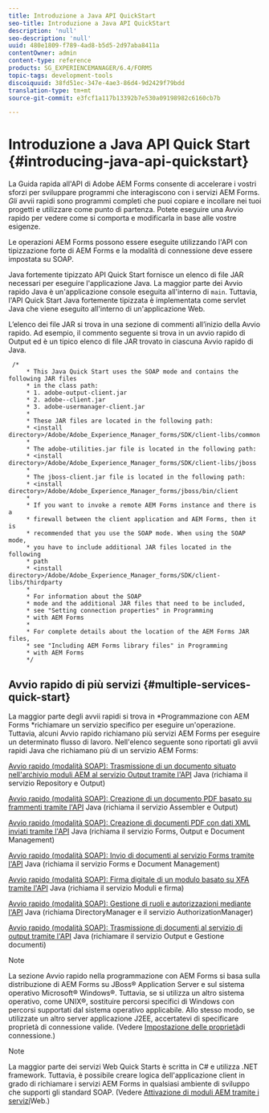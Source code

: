 ```yaml
---
title: Introduzione a Java API QuickStart
seo-title: Introduzione a Java API QuickStart
description: 'null'
seo-description: 'null'
uuid: 480e1809-f789-4ad8-b5d5-2d97aba8411a
contentOwner: admin
content-type: reference
products: SG_EXPERIENCEMANAGER/6.4/FORMS
topic-tags: development-tools
discoiquuid: 38fd51ec-347e-4ae3-86d4-9d2429f79bdd
translation-type: tm+mt
source-git-commit: e3fcf1a117b13392b7e530a09198982c6160cb7b

---
```



# Introduzione a Java API Quick Start {#introducing-java-api-quickstart}

La Guida rapida all&#39;API di Adobe AEM Forms consente di accelerare i vostri sforzi per sviluppare programmi che interagiscono con i servizi AEM Forms. *Gli* avvii rapidi sono programmi completi che puoi copiare e incollare nei tuoi progetti e utilizzare come punto di partenza. Potete eseguire una Avvio rapido per vedere come si comporta e modificarla in base alle vostre esigenze.

Le operazioni AEM Forms possono essere eseguite utilizzando l&#39;API con tipizzazione forte di AEM Forms e la modalità di connessione deve essere impostata su SOAP.

Java fortemente tipizzato API Quick Start fornisce un elenco di file JAR necessari per eseguire l&#39;applicazione Java. La maggior parte dei Avvio rapido Java è un&#39;applicazione console eseguita all&#39;interno di `main`. Tuttavia, l&#39;API Quick Start Java fortemente tipizzata è implementata come servlet Java che viene eseguito all&#39;interno di un&#39;applicazione Web.

L’elenco dei file JAR si trova in una sezione di commenti all’inizio della Avvio rapido. Ad esempio, il commento seguente si trova in un avvio rapido di Output ed è un tipico elenco di file JAR trovato in ciascuna Avvio rapido di Java.

```as3
 /* 
     * This Java Quick Start uses the SOAP mode and contains the following JAR files 
     * in the class path: 
     * 1. adobe-output-client.jar 
     * 2. adobe--client.jar 
     * 3. adobe-usermanager-client.jar 
     * 
     * These JAR files are located in the following path: 
     * <install directory>/Adobe/Adobe_Experience_Manager_forms/SDK/client-libs/common 
     * 
     * The adobe-utilities.jar file is located in the following path: 
     * <install directory>/Adobe/Adobe_Experience_Manager_forms/SDK/client-libs/jboss 
     * 
     * The jboss-client.jar file is located in the following path: 
     * <install directory>/Adobe/Adobe_Experience_Manager_forms/jboss/bin/client 
     * 
     * If you want to invoke a remote AEM Forms instance and there is a 
     * firewall between the client application and AEM Forms, then it is  
     * recommended that you use the SOAP mode. When using the SOAP mode,  
     * you have to include additional JAR files located in the following  
     * path 
     * <install directory>/Adobe/Adobe_Experience_Manager_forms/SDK/client-libs/thirdparty 
     * 
     * For information about the SOAP  
     * mode and the additional JAR files that need to be included,  
     * see "Setting connection properties" in Programming  
     * with AEM Forms 
     * 
     * For complete details about the location of the AEM Forms JAR files,  
     * see "Including AEM Forms library files" in Programming  
     * with AEM Forms 
     */
```

## Avvio rapido di più servizi {#multiple-services-quick-start}

La maggior parte degli avvii rapidi si trova in *Programmazione con AEM Forms *richiamare un servizio specifico per eseguire un&#39;operazione. Tuttavia, alcuni Avvio rapido richiamano più servizi AEM Forms per eseguire un determinato flusso di lavoro. Nell&#39;elenco seguente sono riportati gli avvii rapidi Java che richiamano più di un servizio AEM Forms:

[Avvio rapido (modalità SOAP): Trasmissione di un documento situato nell&#39;archivio moduli AEM al servizio Output tramite l&#39;API](/help/forms/developing/output-service-java-api-quick.md#quick-start-soap-mode-passing-a-document-located-in-the-repository-to-the-output-service-using-the-java-api) Java (richiama il servizio Repository e Output)

[Avvio rapido (modalità SOAP): Creazione di un documento PDF basato su frammenti tramite l&#39;API](/help/forms/developing/output-service-java-api-quick.md#quick-start-soap-mode-creating-a-pdf-document-based-on-fragments-using-the-java-api) Java (richiama il servizio Assembler e Output)

[Avvio rapido (modalità SOAP): Creazione di documenti PDF con dati XML inviati tramite l&#39;API](/help/forms/developing/forms-service-api-quick-starts.md#quick-start-soap-mode-creating-pdf-documents-with-submitted-xml-data-using-the-java-api) Java (richiama il servizio Forms, Output e Document Management)

[Avvio rapido (modalità SOAP): Invio di documenti al servizio Forms tramite l&#39;API](/help/forms/developing/forms-service-api-quick-starts.md#quick-start-soap-mode-passing-documents-to-the-forms-service-using-the-java-api) Java (richiama il servizio Forms e Document Management)

[Avvio rapido (modalità SOAP): Firma digitale di un modulo basato su XFA tramite l&#39;API](/help/forms/developing/signature-service-java-api-quick.md#quick-start-soap-mode-digitally-signing-a-xfa-based-form-using-the-java-api) Java (richiama il servizio Moduli e firma)

[Avvio rapido (modalità SOAP): Gestione di ruoli e autorizzazioni mediante l&#39;API](/help/forms/developing/user-manager-java-api-quick.md#quick-start-soap-mode-managing-roles-and-permissions-using-the-java-api) Java (richiama DirectoryManager e il servizio AuthorizationManager)

[Avvio rapido (modalità SOAP): Trasmissione di documenti al servizio di output tramite l&#39;API](/help/forms/developing/output-service-java-api-quick.md#quick-start-soap-mode-passing-documents-to-the-output-service-using-the-java-api) Java (richiamare il servizio Output e Gestione documenti)

>[!NOTE]
>
>La sezione Avvio rapido nella programmazione con AEM Forms si basa sulla distribuzione di AEM Forms su JBoss® Application Server e sul sistema operativo Microsoft® Windows®. Tuttavia, se si utilizza un altro sistema operativo, come UNIX®, sostituire percorsi specifici di Windows con percorsi supportati dal sistema operativo applicabile. Allo stesso modo, se utilizzate un altro server applicazione J2EE, accertatevi di specificare proprietà di connessione valide. (Vedere [Impostazione delle proprietà](/help/forms/developing/invoking-aem-forms-using-java.md#setting-connection-properties)di connessione.)

>[!NOTE]
>
>La maggior parte dei servizi Web Quick Starts è scritta in C# e utilizza .NET framework. Tuttavia, è possibile creare logica dell&#39;applicazione client in grado di richiamare i servizi AEM Forms in qualsiasi ambiente di sviluppo che supporti gli standard SOAP. (Vedere [Attivazione di moduli AEM tramite i servizi](/help/forms/developing/invoking-aem-forms-using-web.md#invoking-aem-forms-using-web-services)Web.)

